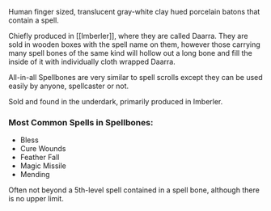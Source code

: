 Human finger sized, translucent gray-white clay hued porcelain batons that contain a spell.

Chiefly produced in [[Imberler]], where they are called Daarra. They are sold in wooden boxes with the spell name on them, however those carrying many spell bones of the same kind will hollow out a long bone and fill the inside of it with individually cloth wrapped Daarra.

All-in-all Spellbones are very similar to spell scrolls except they can be used easily by anyone, spellcaster or not. 

Sold and found in the underdark, primarily produced in Imberler.

### Most Common Spells in Spellbones:
-  Bless
- Cure Wounds
- Feather Fall
- Magic Missile
- Mending

Often not beyond a 5th-level spell contained in a spell bone, although there is no upper limit.